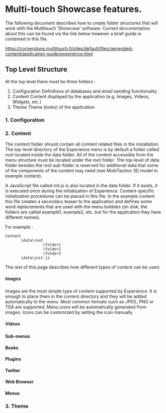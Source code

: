 # Multi-touch Showcase features.

The following document describes how to create folder structures that will work with the Multitouch 'Showcase' software. Current documentation about this can be found via the link below however a brief guide is contained in this file. 

https://cornerstone.multitouch.fi/sites/default/files/generated-content/application-guide/experience.html

## Top Level Structure

At the top level there must be three folders : 

1. Configuration
   Definitions of databases and email sending functionality.
2. Content
   Content displayed by the application (e.g. Images, Videos, Widgets, etc.)
3. Theme
   Theme (looks) of the application
   
### 1. Configuration





### 2. Content

The content folder should contain all content related files in the installation. The top-level directory of the Experience menu is by default a folder called root located inside the data folder. All of the content accessible from the menu structure must be located under the root folder. The top-level of data folder besides the root sub-folder is reserved for additional data that some of the components of the content may need (see MultiTaction 3D model in example content).

A JavaScript file called init.js is also located in the data folder. If it exists, it is executed once during the initialization of Experience. Content-specific initialization procedures can be placed in this file. In the example content this file creates a secondary teaser to the application and defines some word replacements that are used with the menu bubbles (on disk, the folders are called example1, example2, etc. but for the application they have different names).

For example : 

```
Content
       \data\root
                 \folder1
                 \folder2
                 \folder3
       \data\init.js
```       


The rest of this page describes how different types of content can be used.

##### Images

Images are the most simple type of content supported by Experience. It is enough to place them in the content directory and they will be added automatically to the menu. Most common formats such as JPEG, PNG or TGA are supported. Menu icons will be automatically generated from images. Icons can be customized by setting the icon manually


##### Videos

#### Sub-menus

#### Books

#### Plugins 

#### Twitter

#### Web Browser

#### Menus 

### 3. Theme


